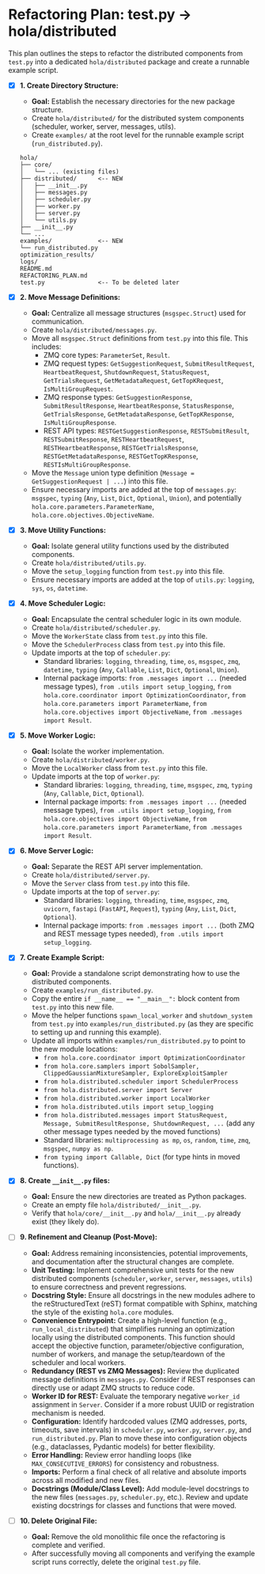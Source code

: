 # Refactoring Plan: test.py -> hola/distributed

This plan outlines the steps to refactor the distributed components from `test.py` into a dedicated `hola/distributed` package and create a runnable example script.

- [x] **1. Create Directory Structure:**
    - **Goal:** Establish the necessary directories for the new package structure.
    - Create `hola/distributed/` for the distributed system components (scheduler, worker, server, messages, utils).
    - Create `examples/` at the root level for the runnable example script (`run_distributed.py`).
    ```
    hola/
    ├── core/
    │   └── ... (existing files)
    ├── distributed/      <-- NEW
    │   ├── __init__.py
    │   ├── messages.py
    │   ├── scheduler.py
    │   ├── worker.py
    │   ├── server.py
    │   └── utils.py
    ├── __init__.py
    └── ...
    examples/             <-- NEW
    └── run_distributed.py
    optimization_results/
    logs/
    README.md
    REFACTORING_PLAN.md
    test.py               <-- To be deleted later
    ```

- [x] **2. Move Message Definitions:**
    - **Goal:** Centralize all message structures (`msgspec.Struct`) used for communication.
    - Create `hola/distributed/messages.py`.
    - Move all `msgspec.Struct` definitions from `test.py` into this file. This includes:
        - ZMQ core types: `ParameterSet`, `Result`.
        - ZMQ request types: `GetSuggestionRequest`, `SubmitResultRequest`, `HeartbeatRequest`, `ShutdownRequest`, `StatusRequest`, `GetTrialsRequest`, `GetMetadataRequest`, `GetTopKRequest`, `IsMultiGroupRequest`.
        - ZMQ response types: `GetSuggestionResponse`, `SubmitResultResponse`, `HeartbeatResponse`, `StatusResponse`, `GetTrialsResponse`, `GetMetadataResponse`, `GetTopKResponse`, `IsMultiGroupResponse`.
        - REST API types: `RESTGetSuggestionResponse`, `RESTSubmitResult`, `RESTSubmitResponse`, `RESTHeartbeatRequest`, `RESTHeartbeatResponse`, `RESTGetTrialsResponse`, `RESTGetMetadataResponse`, `RESTGetTopKResponse`, `RESTIsMultiGroupResponse`.
    - Move the `Message` union type definition (`Message = GetSuggestionRequest | ...`) into this file.
    - Ensure necessary imports are added at the top of `messages.py`: `msgspec`, `typing` (`Any`, `List`, `Dict`, `Optional`, `Union`), and potentially `hola.core.parameters.ParameterName`, `hola.core.objectives.ObjectiveName`.

- [x] **3. Move Utility Functions:**
    - **Goal:** Isolate general utility functions used by the distributed components.
    - Create `hola/distributed/utils.py`.
    - Move the `setup_logging` function from `test.py` into this file.
    - Ensure necessary imports are added at the top of `utils.py`: `logging`, `sys`, `os`, `datetime`.

- [x] **4. Move Scheduler Logic:**
    - **Goal:** Encapsulate the central scheduler logic in its own module.
    - Create `hola/distributed/scheduler.py`.
    - Move the `WorkerState` class from `test.py` into this file.
    - Move the `SchedulerProcess` class from `test.py` into this file.
    - Update imports at the top of `scheduler.py`:
        - Standard libraries: `logging`, `threading`, `time`, `os`, `msgspec`, `zmq`, `datetime`, `typing` (`Any`, `Callable`, `List`, `Dict`, `Optional`, `Union`).
        - Internal package imports: `from .messages import ...` (needed message types), `from .utils import setup_logging`, `from hola.core.coordinator import OptimizationCoordinator`, `from hola.core.parameters import ParameterName`, `from hola.core.objectives import ObjectiveName`, `from .messages import Result`.

- [x] **5. Move Worker Logic:**
    - **Goal:** Isolate the worker implementation.
    - Create `hola/distributed/worker.py`.
    - Move the `LocalWorker` class from `test.py` into this file.
    - Update imports at the top of `worker.py`:
        - Standard libraries: `logging`, `threading`, `time`, `msgspec`, `zmq`, `typing` (`Any`, `Callable`, `Dict`, `Optional`).
        - Internal package imports: `from .messages import ...` (needed message types), `from .utils import setup_logging`, `from hola.core.objectives import ObjectiveName`, `from hola.core.parameters import ParameterName`, `from .messages import Result`.

- [x] **6. Move Server Logic:**
    - **Goal:** Separate the REST API server implementation.
    - Create `hola/distributed/server.py`.
    - Move the `Server` class from `test.py` into this file.
    - Update imports at the top of `server.py`:
        - Standard libraries: `logging`, `threading`, `time`, `msgspec`, `zmq`, `uvicorn`, `fastapi` (`FastAPI`, `Request`), `typing` (`Any`, `List`, `Dict`, `Optional`).
        - Internal package imports: `from .messages import ...` (both ZMQ and REST message types needed), `from .utils import setup_logging`.

- [x] **7. Create Example Script:**
    - **Goal:** Provide a standalone script demonstrating how to use the distributed components.
    - Create `examples/run_distributed.py`.
    - Copy the entire `if __name__ == "__main__":` block content from `test.py` into this new file.
    - Move the helper functions `spawn_local_worker` and `shutdown_system` from `test.py` into `examples/run_distributed.py` (as they are specific to setting up and running this example).
    - Update all imports within `examples/run_distributed.py` to point to the new module locations:
        - `from hola.core.coordinator import OptimizationCoordinator`
        - `from hola.core.samplers import SobolSampler, ClippedGaussianMixtureSampler, ExploreExploitSampler`
        - `from hola.distributed.scheduler import SchedulerProcess`
        - `from hola.distributed.server import Server`
        - `from hola.distributed.worker import LocalWorker`
        - `from hola.distributed.utils import setup_logging`
        - `from hola.distributed.messages import StatusRequest, Message, SubmitResultResponse, ShutdownRequest, ...` (add any other message types needed by the moved functions)
        - Standard libraries: `multiprocessing as mp`, `os`, `random`, `time`, `zmq`, `msgspec`, `numpy as np`.
        - `from typing import Callable, Dict` (for type hints in moved functions).

- [x] **8. Create `__init__.py` files:**
    - **Goal:** Ensure the new directories are treated as Python packages.
    - Create an empty file `hola/distributed/__init__.py`.
    - Verify that `hola/core/__init__.py` and `hola/__init__.py` already exist (they likely do).

- [ ] **9. Refinement and Cleanup (Post-Move):**
    - **Goal:** Address remaining inconsistencies, potential improvements, and documentation after the structural changes are complete.
    - **Unit Testing:** Implement comprehensive unit tests for the new distributed components (`scheduler`, `worker`, `server`, `messages`, `utils`) to ensure correctness and prevent regressions.
    - **Docstring Style:** Ensure all docstrings in the new modules adhere to the reStructuredText (reST) format compatible with Sphinx, matching the style of the existing `hola.core` modules.
    - **Convenience Entrypoint:** Create a high-level function (e.g., `run_local_distributed`) that simplifies running an optimization locally using the distributed components. This function should accept the objective function, parameter/objective configuration, number of workers, and manage the setup/teardown of the scheduler and local workers.
    - **Redundancy (REST vs ZMQ Messages):** Review the duplicated message definitions in `messages.py`. Consider if REST responses can directly use or adapt ZMQ structs to reduce code.
    - **Worker ID for REST:** Evaluate the temporary negative `worker_id` assignment in `Server`. Consider if a more robust UUID or registration mechanism is needed.
    - **Configuration:** Identify hardcoded values (ZMQ addresses, ports, timeouts, save intervals) in `scheduler.py`, `worker.py`, `server.py`, and `run_distributed.py`. Plan to move these into configuration objects (e.g., dataclasses, Pydantic models) for better flexibility.
    - **Error Handling:** Review error handling loops (like `MAX_CONSECUTIVE_ERRORS`) for consistency and robustness.
    - **Imports:** Perform a final check of all relative and absolute imports across all modified and new files.
    - **Docstrings (Module/Class Level):** Add module-level docstrings to the new files (`messages.py`, `scheduler.py`, etc.). Review and update existing docstrings for classes and functions that were moved.

- [ ] **10. Delete Original File:**
    - **Goal:** Remove the old monolithic file once the refactoring is complete and verified.
    - After successfully moving all components and verifying the example script runs correctly, delete the original `test.py` file.